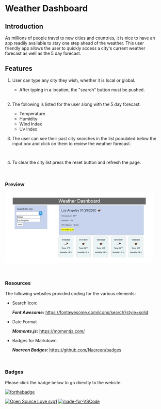 # Weather Dashboard

## Introduction
 As millions of people travel to new cities and countries, it is nice to have an app readily available to stay one step ahead of the weather.  This user friendly app allows the user to quickly access a city's current weather forecast as well as the 5 day forecast.


## Features
   1. User can type any city they wish, whether it is local or global.
      * After typing in a location, the "search" button must be pushed.
    <br>
    <br>

   2. The following is listed for the user along with the 5 day forecast:
      * Temperature
      * Humidity
      * Wind Index
      * Uv Index
    <br>
    

3. The user can see their past city searches in the list populated below the input box and click on them to review the weather forecast.

<br>

4. To clear the city list press the reset button and refresh the page.

<br>

### Preview

![image](assets/weather_dashboard.jpg)

<br>

### Resources

The following websites provided coding for the various elements:

* Search Icon:

    ***Font Awesome:*** https://fontawesome.com/icons/search?style=solid


* Date Format

    ***Moments.js:***  https://momentjs.com/


* Badges for Markdown

    ***Naereen Badges:*** https://github.com/Naereen/badges


<br>

### Badges
Please click the badge below to go directly to the website.

[![forthebadge](https://forthebadge.com/images/badges/check-it-out.svg)](https://lturner19.github.io/weather_dashboard/)

[![Open Source Love svg1](https://badges.frapsoft.com/os/v1/open-source.svg?v=103)](https://github.com/ellerbrock/open-source-badges/)
[![made-for-VSCode](https://img.shields.io/badge/Made%20for-VSCode-1f425f.svg)](https://code.visualstudio.com/)












